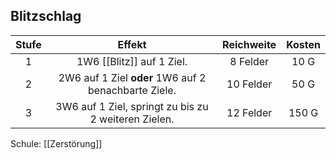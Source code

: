 ## Blitzschlag
| **Stufe** |                      **Effekt**                      | **Reichweite** | **Kosten** |
| :-------: | :--------------------------------------------------: | :------------: | :--------: |
|     1     |              1W6 [[Blitz]] auf 1 Ziel.               |    8 Felder    |    10 G    |
|     2     | 2W6 auf 1 Ziel **oder** 1W6 auf 2 benachbarte Ziele. |   10 Felder    |    50 G    |
|     3     | 3W6 auf 1 Ziel, springt zu bis zu 2 weiteren Zielen. |   12 Felder    |   150 G    |
Schule: [[Zerstörung]]
